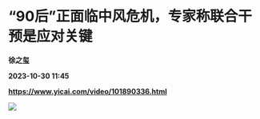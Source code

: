# “90后”正面临中风危机，专家称联合干预是应对关键
**徐之玺**

**2023-10-30 11:45**

**https://www.yicai.com/video/101890336.html**

![](https://imgcdn.yicai.com/uppics/images/iOS/yicai/20231030064558937-3211.jpg)